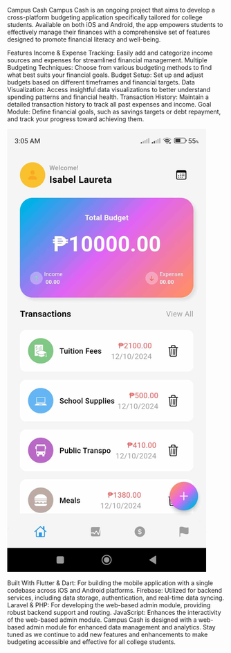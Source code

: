 Campus Cash
Campus Cash is an ongoing project that aims to develop a cross-platform budgeting application specifically tailored for college students. Available on both iOS and Android, the app empowers students to effectively manage their finances with a comprehensive set of features designed to promote financial literacy and well-being.

Features
Income & Expense Tracking: Easily add and categorize income sources and expenses for streamlined financial management.
Multiple Budgeting Techniques: Choose from various budgeting methods to find what best suits your financial goals.
Budget Setup: Set up and adjust budgets based on different timeframes and financial targets.
Data Visualization: Access insightful data visualizations to better understand spending patterns and financial health.
Transaction History: Maintain a detailed transaction history to track all past expenses and income.
Goal Module: Define financial goals, such as savings targets or debt repayment, and track your progress toward achieving them.

![App Screenshot](images/461998960_1052930026079601_3113985016563050010_n.jpg)



Built With
Flutter & Dart: For building the mobile application with a single codebase across iOS and Android platforms.
Firebase: Utilized for backend services, including data storage, authentication, and real-time data syncing.
Laravel & PHP: For developing the web-based admin module, providing robust backend support and routing.
JavaScript: Enhances the interactivity of the web-based admin module.
Campus Cash is designed with a web-based admin module for enhanced data management and analytics. Stay tuned as we continue to add new features and enhancements to make budgeting accessible and effective for all college students.
